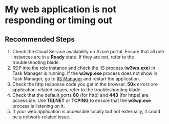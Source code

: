 <properties
	pageTitle="My web application is not responding or timing out"
	description="My web application is not responding or timing out"
	service="microsoft.classiccompute"
	resource="domainnames"
	authors="jluk"
	ms.author="juluk"
	displayOrder="29"
	selfHelpType="resource"
	supportTopicIds=""
	resourceTags=""	 
	productPesIds=""
	cloudEnvironments="MoonCake"
	articleId="classiccompute-webappnotrespondingortimingout-mooncake"
	ownershipId="Compute_VirtualMachines"
/>

# My web application is not responding or timing out

## **Recommended Steps**

1. Check the Cloud Service availability on Azure portal. Ensure that all role instances are in a **Ready** state. If they are not, refer to the troubleshooting blade.
2. RDP into the role instance and check the IIS process (**w3wp.exe**) in Task Manager is running. If the **w3wp.exe** process does not show in Task Manager, go to [IIS Manager](https://technet.microsoft.com/library/jj635847.aspx) and restart the application.
3. Check the http response code you get in the browser. **50x** errors are application-related issues, refer to the troubleshooting blade.
4. Check that the default ports **80** (for http) and **443** (for https) are accessible. Use **TELNET** or **TCPING** to ensure that the **w3wp.exe** process is listening on it. 
5. If your web application is accessible locally but not externally, it could be a network-related issue.
